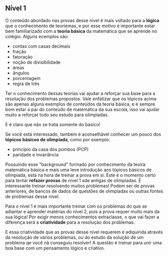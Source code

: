 ## Nível 1

O conteúdo abordado nas provas desse nível é mais voltado para a **lógica** que o conhecimento de teoriemas, e por esse motivo é importante estar bem familiarizado com a **teoria básica** da matemática que se aprende no colégio. Alguns ecemplos são:

- contas com casas decimais
- fração
- fatoração
- noção de divisibilidade
- áreas
- ângulos
- porcentagem
- regra de três

Ter o conhecimento dessas teorias vai ajudar a reforçar sua base para a resolução dos problemas propostos. Vale enfatizar que os tópicos acima são apenas alguns exemplos de conteúdos da teoria básica, e é sempre bom estar a par do conteúdo de matemática da sua escola, isso vai ajudar muito a reforçar todo seu estudo para olimpíadas.

E é claro que não se trata somente do básico!

Se você está interessado, também é aconselhável conhecer um pouco dos **tópicos básicos de olimpíada**, como por exemplo:

- principio da casa dos pombos (PCP)
- paridade e invariância

Possuindo esse "background" formado por conhecimento da teoira matemática básica e mais uma leve introdução aos tópicos básicos de olimpíada, está na hora de treinar a prova em si. Este é o momento certo para tentar **refazer provas** de nivel 1 sde antigas de olimpíadas. É interessante treinar resolvendo muitos problemas! Podem ser de provas anteriores, de bancos de dados de questões de olimpíadas ou outras fontes de problemas desse nível.

Para o nível 1 é mais importante treinar com os problemas do que se adiantar e aprender matérias do nível 2, pois a prova requer muito mais da sua lógica! Por exigir menos conhecimentos extraclasse, o que vai fazer a diferença será a **criatividade** para a resolução dos problemas. 

E essa criatividade que as provas desse nível requerem é adiquirida através da resolução de vários problemas, ou do estudo da solução de um problema qe você nã conseguiu resolver! A questão é treinar para unir uma boa base com um pensamento lógico e criativo.



<!--

Comentário do Franco:

"É preciso ter uma familiaridade muito boa com a teoria básica do colégio mesmo: contas em geral (com casas decimais, frações etc), fatoração, noção de divisibilidade, áreas, ângulos, porcentagem, regra de 3. 

É aconselhável ver um pouco de alguns tópicos básicos de olimpíada como principio da casa dos pombos (PCP), paridade e invariância, mas não é estritamente necessário. 

Agora, tendo já esse background, pra treinar pra prova em si, só fazendo muitos problemas, de provas anteriores, bancos de questões da OBMEP ou qualquer fonte de problemas neste nível. Nesse nível é extremamente importante fazer muitos problemas, mais do que aprender matérias do nivel 2, por exemplo.

O nível 1 é de longe o que exige menos conhecimento extraclasse e por isso o peso da criatividade é maior. E essa criatividade pra resolver problemas de matemática se adquire resolvendo (e estudando soluções, quando não conseguir resolver) vários problemas."

-->
